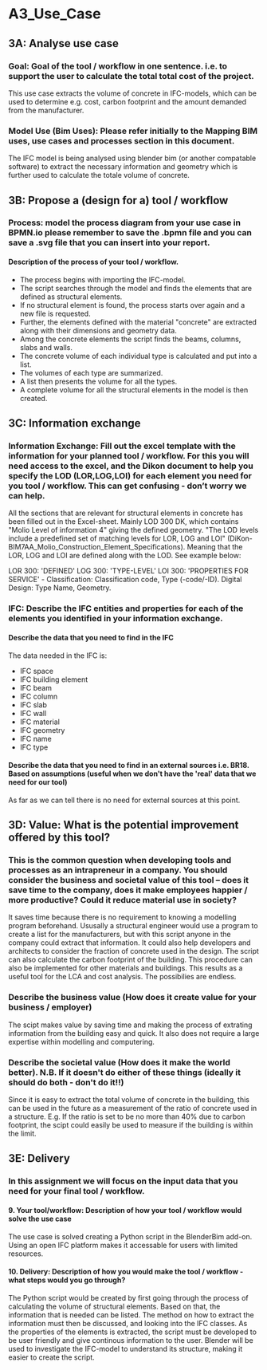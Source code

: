 # A3_Use_Case
## 3A: Analyse use case

### Goal: Goal of the tool / workflow in one sentence. i.e. to support the user to calculate the total total cost of the project.
This use case extracts the volume of concrete in IFC-models, which can be used to determine e.g. cost, carbon footprint and the amount demanded from the manufacturer. 


### Model Use (Bim Uses): Please refer initially to the Mapping BIM uses, use cases and processes section in this document.
The IFC model is being analysed using blender bim (or another compatable software) to extract the necessary information and geometry which is further used to calculate the totale volume of concrete. 




## 3B: Propose a (design for a) tool / workflow
### Process: model the process diagram from your use case in BPMN.io please remember to save the .bpmn file and you can save a .svg file that you can insert into your report. 
#### Description of the process of your tool / workflow.
- The process begins with importing the IFC-model. 
- The script searches through the model and finds the elements that are defined as structural elements.
- If no structural element is found, the process starts over again and a new file is requested. 
- Further, the elements defined with the material "concrete" are extracted along with their dimensions and geometry data. 
- Among the concrete elements the script finds the beams, columns, slabs and walls. 
- The concrete volume of each individual type is calculated and put into a list. 
- The volumes of each type are summarized. 
- A list then presents the volume for all the types. 
- A complete volume for all the structural elements in the model is then created. 




## 3C: Information exchange
### Information Exchange: Fill out the excel template with the information for your planned tool / workflow. For this you will need access to the excel, and the Dikon document to help you specify the LOD (LOR,LOG,LOI) for each element you need for you tool / workflow. This can get confusing - don’t worry we can help. 
All the sections that are relevant for structural elements in concrete has been filled out in the Excel-sheet. Mainly LOD 300 DK, which contains "Molio Level of information 4" giving the defined geometry. "The LOD levels include a predefined set of matching levels for LOR, LOG and LOI" (DiKon-BIM7AA_Molio_Construction_Element_Specifications). Meaning that the LOR, LOG and LOI are defined along with the LOD. See example below:

LOR 300: 'DEFINED'
LOG 300: 'TYPE-LEVEL'
LOI 300: 'PROPERTIES FOR SERVICE' - Classification: Classification code, Type (-code/-ID). Digital Design: Type Name, Geometry.


### IFC: Describe the IFC entities and properties for each of the elements you identified in your information exchange.
#### Describe the data that you need to find in the IFC
The data needed in the IFC is:
- IFC space
- IFC building element
- IFC beam
- IFC column
- IFC slab
- IFC wall
- IFC material
- IFC geometry 
- IFC name
- IFC type 


#### Describe the data that you need to find in an external sources i.e. BR18. Based on assumptions (useful when we don't have the 'real' data that we need for our tool)
As far as we can tell there is no need for external sources at this point. 




## 3D: Value: What is the potential improvement offered by this tool?
### This is the common question when developing tools and processes as an intrapreneur in a company. You should consider the business and societal value of this tool – does it save time to the company, does it make employees happier / more productive? Could it reduce material use in society?

It saves time because there is no requirement to knowing a modelling program beforehand. 
Ususally a structural engineer would use a program to create a list for the manufacturers, but with this script anyone in the company could extract that information. 
It could also help developers and architects to consider the fraction of concrete used in the design. 
The script can also calculate the carbon footprint of the building. 
This procedure can also be implemented for other materials and buildings. 
This results as a useful tool for the LCA and cost analysis. 
The possibilies are endless. 


### Describe the business value (How does it create value for your business / employer)
The scipt makes value by saving time and making the process of extrating information from the building easy and quick.
It also does not require a large expertise within modelling and computering. 


### Describe the societal value (How does it make the world better). N.B. If it doesn't do either of these things (ideally it should do both - don't do it!!)
Since it is easy to extract the total volume of concrete in the building, this can be used in the future as a measurement of the ratio of concrete used in a structure. E.g. If the ratio is set to be no more than 40% due to carbon footprint, the scipt could easily be used to measure if the building is within the limit. 




## 3E: Delivery
### In this assignment we will focus on the input data that you need for your final tool / workflow. 


#### 9. Your tool/workflow: Description of how your tool / workflow would solve the use case 
The use case is solved creating a Python script in the BlenderBim add-on. Using an open IFC platform makes it accessable for users with limited resources. 


#### 10. Delivery: Description of how you would make the tool / workflow - what steps would you go through?
The Python script would be created by first going through the process of calculating the volume of structural elements.
Based on that, the information that is needed can be listed. The method on how to extract the information must then be discussed, and looking into the IFC classes.
As the properties of the elements is extracted, the script must be developed to be user friendly and give continous information to the user.
Blender will be used to investigate the IFC-model to understand its structure, making it easier to create the script.
